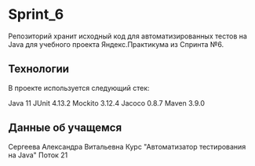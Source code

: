 # Sprint_6

Репозиторий хранит исходный код для автоматизированных тестов на Java для учебного проекта Яндекс.Практикума из Спринта №6.

## Технологии
В проекте используется следующий стек:

Java 11
JUnit 4.13.2
Mockito 3.12.4
Jacoco 0.8.7
Maven 3.9.0

## Данные об учащемся
Сергеева Александра Витальевна
Курс "Автоматизатор тестирования на Java"
Поток 21
